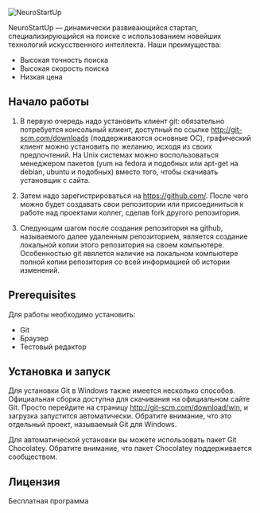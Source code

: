 ![NeuroStartUp](https://camo.githubusercontent.com/c6727c717cad1e4820481abb87524f90782445c5/68747470733a2f2f692e696d6775722e636f6d2f495a4f525769492e706e67)

NeuroStartUp — динамически развивающийся стартап, специализирующийся на поиске с использованием новейших технологий искусственного интеллекта. Наши преимущества:

* Высокая точность поиска
* Высокая скорость поиска
* Низкая цена

## Начало работы
1. В первую очередь надо установить клиент git: обязательно потребуется консольный клиент, доступный по ссылке http://git-scm.com/downloads (поддерживаются основные ОС), графический клиент можно установить по желанию, исходя из своих предпочтений. На Unix системах можно воспользоваться менеджером пакетов (yum на fedora и подобных или apt-get на debian, ubuntu и подобных) вместо того, чтобы скачивать установщик с сайта.

1. Затем надо зарегистрироваться на https://github.com/. После чего можно будет создавать свои репозитории или присоединиться к работе над проектами коллег, сделав fork другого репозитория.

1. Следующим шагом после создания репозитория на github, называемого далее удаленным репозиторием, является создание локальной копии этого репозитория на своем компьютере. Особенностью git явялется наличие на локальном компьютере полной копии репозитория со всей информацией об истории изменений.

## Prerequisites
Для работы необходимо установить:
* Git
* Браузер
* Тестовый редактор

## Установка и запуск
Для установки Git в Windows также имеется несколько способов. Официальная сборка доступна для скачивания на официальном сайте Git. Просто перейдите на страницу http://git-scm.com/download/win, и загрузка запустится автоматически. Обратите внимание, что это отдельный проект, называемый Git для Windows.

Для автоматической установки вы можете использовать пакет Git Chocolatey. Обратите внимание, что пакет Chocolatey поддерживается сообществом.


## Лицензия
Бесплатная программа